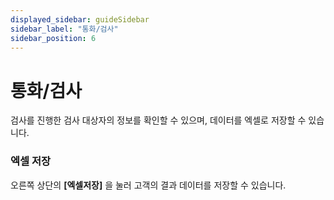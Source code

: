 ```yaml
---
displayed_sidebar: guideSidebar
sidebar_label: "통화/검사"
sidebar_position: 6
---
```


# 통화/검사
검사를 진행한 검사 대상자의 정보를 확인할 수 있으며, 데이터를 엑셀로 저장할 수 있습니다.   

### 엑셀 저장  

오른쪽 상단의 **[엑셀저장]** 을 눌러 고객의 결과 데이터를 저장할 수 있습니다.
